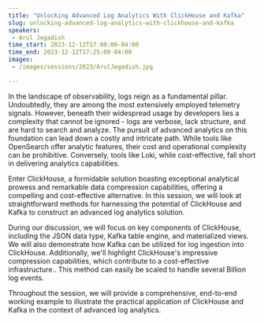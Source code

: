 ```yaml
---
title: "Unlocking Advanced Log Analytics With ClickHouse and Kafka"
slug: unlocking-advanced-log-analytics-with-clickhouse-and-kafka
speakers:
 - Arul Jegadish
time_start: 2023-12-12T17:00:00-04:00
time_end: 2023-12-12T17:25:00-04:00
images:
 - /images/sessions/2023/ArulJegadish.jpg

---
```


In the landscape of observability, logs reign as a fundamental pillar. Undoubtedly, they are among the most extensively employed telemetry signals. However, beneath their widespread usage by developers lies a complexity that cannot be ignored - logs are verbose, lack structure, and are hard to search and analyze. The pursuit of advanced analytics on this foundation can lead down a costly and intricate path. While tools like OpenSearch offer analytic features, their cost and operational complexity can be prohibitive. Conversely, tools like Loki, while cost-effective, fall short in delivering analytics capabilities.
 
Enter ClickHouse, a formidable solution boasting exceptional analytical prowess and remarkable data compression capabilities, offering a compelling and cost-effective alternative. In this session, we will look at straightforward methods for harnessing the potential of ClickHouse and Kafka to construct an advanced log analytics solution.
 
During our discussion, we will focus on key components of ClickHouse, including the JSON data type, Kafka table engine, and materialized views. We will also demonstrate how Kafka can be utilized for log ingestion into ClickHouse. Additionally, we'll highlight ClickHouse's impressive compression capabilities, which contribute to a cost-effective infrastructure.. This method can easily be scaled to handle several Billion log events.
 
Throughout the session, we will provide a comprehensive, end-to-end working example to illustrate the practical application of ClickHouse and Kafka in the context of advanced log analytics.